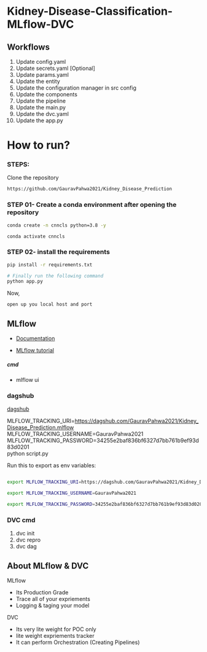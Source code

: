 # Kidney-Disease-Classification-MLflow-DVC

## Workflows

1. Update config.yaml
2. Update secrets.yaml [Optional]
3. Update params.yaml
4. Update the entity
5. Update the configuration manager in src config
6. Update the components
7. Update the pipeline 
8. Update the main.py
9. Update the dvc.yaml
10. Update the app.py

# How to run?
### STEPS:

Clone the repository

```bash
https://github.com/GauravPahwa2021/Kidney_Disease_Prediction
```
### STEP 01- Create a conda environment after opening the repository

```bash
conda create -n cnncls python=3.8 -y
```

```bash
conda activate cnncls
```


### STEP 02- install the requirements
```bash
pip install -r requirements.txt
```

```bash
# Finally run the following command
python app.py
```

Now,
```bash
open up you local host and port
```

## MLflow

- [Documentation](https://mlflow.org/docs/latest/index.html)

- [MLflow tutorial](https://youtu.be/qdcHHrsXA48?si=bD5vDS60akNphkem)

##### cmd
- mlflow ui

### dagshub
[dagshub](https://dagshub.com/)

MLFLOW_TRACKING_URI=https://dagshub.com/GauravPahwa2021/Kidney_Disease_Prediction.mlflow \
MLFLOW_TRACKING_USERNAME=GauravPahwa2021 \
MLFLOW_TRACKING_PASSWORD=34255e2baf836bf6327d7bb761b9ef93d83d0201 \
python script.py

Run this to export as env variables:

```bash

export MLFLOW_TRACKING_URI=https://dagshub.com/GauravPahwa2021/Kidney_Disease_Prediction.mlflow

export MLFLOW_TRACKING_USERNAME=GauravPahwa2021

export MLFLOW_TRACKING_PASSWORD=34255e2baf836bf6327d7bb761b9ef93d83d0201

```

### DVC cmd

1. dvc init
2. dvc repro
3. dvc dag


## About MLflow & DVC

MLflow

 - Its Production Grade
 - Trace all of your expriements
 - Logging & taging your model


DVC 

 - Its very lite weight for POC only
 - lite weight expriements tracker
 - It can perform Orchestration (Creating Pipelines)



